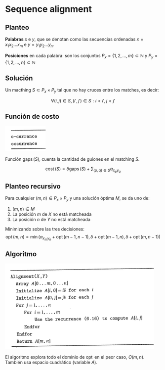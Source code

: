 # Sequence alignment
## Planteo

**Palabras** $x$ e $y$, que se denotan como las secuencias ordenadas $x=x_1 x_2 ... x_m$ e $y=y_1 y_2 ... y_n$.

**Posiciones** en cada palabra: son los conjuntos  $P_x = \{ 1, 2, ..., m \} \subset \mathbb{N}$ y $P_y = \{ 1, 2, ..., n \} \subset \mathbb{N}$

## Solución
Un macthing $S \subset P_x \times P_y$ tal que no hay cruces entre los matches, es decir: 

$$
\forall (i,j) \in S, (i',j') \in S: i \lt i', j \lt j'
$$

## Función de costo

![](res/img/4.gap.png)

Función $\operatorname{gaps}(S)$, cuenta la cantidad de guiones en el matching $S$.

$$
\operatorname{cost}(S)=\delta \operatorname{gaps}(S) + \sum_{(p,q)\in S} \alpha_{x_py_q}
$$

## Planteo recursivo

Para cualquier $(m, n)\in P_x \times P_y$ y una solución óptima $M$, se da uno de:

1. $(m,n)\in M$
2. La posición $m$ de $X$ no está matcheada
3. La posición $n$ de $Y$ no está matcheada

Minimizando sobre las tres decisiones:
$$
\operatorname{opt}(m,n)=\min(\alpha_{x_my_n} + \operatorname{opt}(m-1,n-1), \delta + \operatorname{opt}(m-1,n), \delta + \operatorname{opt}(m,n-1) )
$$

## Algoritmo

![](res/img/4.alignment.algoritmo.png)

El algoritmo explora todo el domínio de $\operatorname{opt}$ en el peor caso, $O(m,n)$. También usa espacio cuadrático (variable $A$).